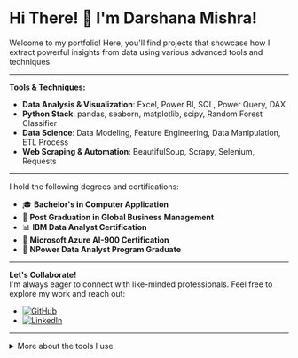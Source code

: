 # Hi There! 👋 I'm Darshana Mishra! 


Welcome to my portfolio! Here, you'll find projects that showcase how I extract powerful insights from data using various advanced tools and techniques.

---

**Tools & Techniques:**
- **Data Analysis & Visualization**: Excel, Power BI, SQL, Power Query, DAX
- **Python Stack**: pandas, seaborn, matplotlib, scipy, Random Forest Classifier
- **Data Science**: Data Modeling, Feature Engineering, Data Manipulation, ETL Process
- **Web Scraping & Automation**: BeautifulSoup, Scrapy, Selenium, Requests

---

I hold the following degrees and certifications:  
- 🎓 **Bachelor's in Computer Application**
- 🏅 **Post Graduation in Global Business Management**
- 📊 **IBM Data Analyst Certification**  
- 🤖 **Microsoft Azure AI-900 Certification**  
- 🏅 **NPower Data Analyst Program Graduate**

---

**Let's Collaborate!**  
I'm always eager to connect with like-minded professionals. Feel free to explore my work and reach out:

- [![GitHub](https://img.shields.io/badge/GitHub-Check%20Out%20My%20GitHub-black?style=for-the-badge&logo=github)](https://github.com/Darshanamishra)
- [![LinkedIn](https://img.shields.io/badge/LinkedIn-Connect%20on%20LinkedIn-blue?style=for-the-badge&logo=linkedin)](https://www.linkedin.com/in/darshanamishra25/)

---

<details>
  <summary>More about the tools I use</summary>

  - **Excel**: For data analysis, pivot tables, and visualization
  - **SQL**: For querying and database management
  - **Power BI & Power Query**: For creating interactive dashboards and transforming data
  - **Python**: For machine learning and scripting (Random Forest Classifier)
  - **BeautifulSoup, Scrapy, Selenium, Requests**: For web scraping and automation
  - **DAX**: For advanced calculations and data modeling in Power BI
</details>
